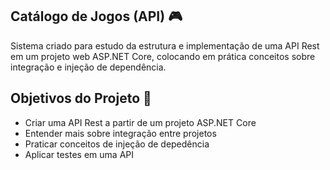 ## Catálogo de Jogos (API) 🎮

Sistema criado para estudo da estrutura e implementação de uma API Rest em um projeto web ASP.NET Core, colocando em prática conceitos sobre integração e injeção de dependência.

## Objetivos do Projeto 🚀

- Criar uma API Rest a partir de um projeto ASP.NET Core
- Entender mais sobre integração entre projetos
- Praticar conceitos de injeção de depedência
- Aplicar testes em uma API


